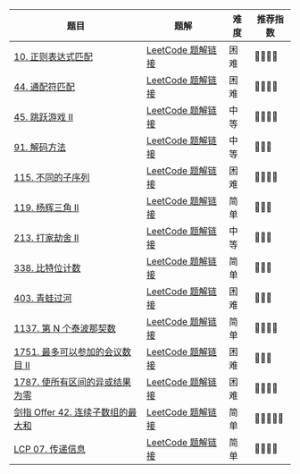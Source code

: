 | 题目                                                                                | 题解                                                                                                                                                                                       | 难度 | 推荐指数 |
| ----------------------------------------------------------------------------------- | ------------------------------------------------------------------------------------------------------------------------------------------------------------------------------------------ | ---- | -------- |
| [10. 正则表达式匹配 ](https://leetcode-cn.com/problems/regular-expression-matching) | [LeetCode 题解链接](https://leetcode-cn.com/problems/regular-expression-matching/solution/shua-chuan-lc-dong-tai-gui-hua-jie-fa-by-zn9w/) | 困难 | 🤩🤩🤩🤩 |
| [44. 通配符匹配](https://leetcode-cn.com/problems/wildcard-matching/) | [LeetCode 题解链接](https://leetcode-cn.com/problems/wildcard-matching/solution/gong-shui-san-xie-xiang-jie-dong-tai-gui-ifyx/) | 困难 | 🤩🤩🤩🤩 |
| [45. 跳跃游戏 II](https://leetcode-cn.com/problems/jump-game-ii/) | [LeetCode 题解链接](https://leetcode-cn.com/problems/jump-game-ii/solution/xiang-jie-dp-tan-xin-shuang-zhi-zhen-jie-roh4/) | 中等 | 🤩🤩🤩🤩     |
| [91. 解码方法](https://leetcode-cn.com/problems/decode-ways/) | [LeetCode 题解链接](https://leetcode-cn.com/problems/decode-ways/solution/gong-shui-san-xie-gen-ju-shu-ju-fan-wei-ug3dd/) | 中等 | 🤩🤩🤩 |
| [115. 不同的子序列](https://leetcode-cn.com/problems/distinct-subsequences/) | [LeetCode 题解链接](https://leetcode-cn.com/problems/distinct-subsequences/solution/xiang-jie-zi-fu-chuan-pi-pei-wen-ti-de-t-wdtk/) | 困难 | 🤩🤩🤩🤩 |
| [119. 杨辉三角 II](https://leetcode-cn.com/problems/pascals-triangle-ii/) | [LeetCode 题解链接](https://leetcode-cn.com/problems/pascals-triangle-ii/solution/dong-tai-gui-hua-luo-ti-chang-jian-de-ko-n2xj/) | 简单 | 🤩🤩🤩 |
| [213. 打家劫舍 II](https://leetcode-cn.com/problems/house-robber-ii/) | [LeetCode 题解链接](https://leetcode-cn.com/problems/house-robber-ii/solution/gong-shui-san-xie-ru-he-jiang-xin-xian-z-zf0w/) | 中等 | 🤩🤩🤩 |
| [338. 比特位计数](https://leetcode-cn.com/problems/counting-bits/) | [LeetCode 题解链接](https://leetcode-cn.com/problems/counting-bits/solution/po-su-jie-fa-dong-tai-gui-hua-jie-fa-by-vvail/) | 简单 | 🤩🤩🤩 |
| [403. 青蛙过河](https://leetcode-cn.com/problems/frog-jump/) | [LeetCode 题解链接](https://leetcode-cn.com/problems/frog-jump/solution/gong-shui-san-xie-yi-ti-duo-jie-jiang-di-74fw/) | 困难 | 🤩🤩🤩 |
| [1137. 第 N 个泰波那契数](https://leetcode-cn.com/problems/n-th-tribonacci-number/) | [LeetCode 题解链接](https://leetcode-cn.com/problems/n-th-tribonacci-number/solution/gong-shui-san-xie-yi-ti-si-jie-die-dai-d-m1ie/) | 简单 | 🤩🤩🤩🤩 |
| [1751. 最多可以参加的会议数目 II](https://leetcode-cn.com/problems/maximum-number-of-events-that-can-be-attended-ii/) | [LeetCode 题解链接](https://leetcode-cn.com/problems/maximum-number-of-events-that-can-be-attended-ii/solution/po-su-dp-er-fen-dp-jie-fa-by-ac_oier-88du/) | 困难 | 🤩🤩🤩 |
| [1787. 使所有区间的异或结果为零](https://leetcode-cn.com/problems/make-the-xor-of-all-segments-equal-to-zero/) | [LeetCode 题解链接](https://leetcode-cn.com/problems/make-the-xor-of-all-segments-equal-to-zero/solution/gong-shui-san-xie-chou-xiang-cheng-er-we-ww79/) | 困难 | 🤩🤩🤩🤩 |
| [剑指 Offer 42. 连续子数组的最大和](https://leetcode-cn.com/problems/lian-xu-zi-shu-zu-de-zui-da-he-lcof/) | [LeetCode 题解链接](https://leetcode-cn.com/problems/lian-xu-zi-shu-zu-de-zui-da-he-lcof/solution/gong-shui-san-xie-jian-dan-xian-xing-dp-mqk5v/) | 简单 | 🤩🤩🤩🤩🤩 |
| [LCP 07. 传递信息](https://leetcode-cn.com/problems/chuan-di-xin-xi/) | [LeetCode 题解链接](https://leetcode-cn.com/problems/chuan-di-xin-xi/solution/gong-shui-san-xie-tu-lun-sou-suo-yu-dong-cyxo/) | 简单 | 🤩🤩🤩🤩 |

